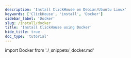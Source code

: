 ```yaml
---
description: 'Install ClickHouse on Debian/Ubuntu Linux'
keywords: ['ClickHouse', 'install', 'Docker']
sidebar_label: 'Docker'
slug: /install/docker
title: 'Install ClickHouse using Docker'
hide_title: true
doc_type: 'tutorial'
---
```


import Docker from './_snippets/_docker.md'

<Docker/>
